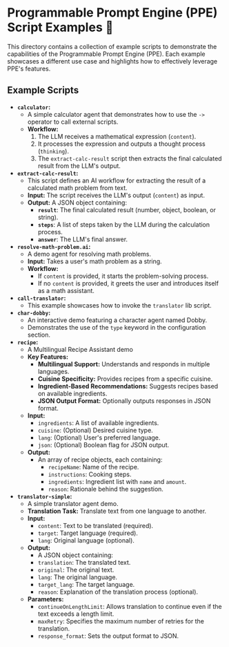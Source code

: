 # Programmable Prompt Engine (PPE) Script Examples 🤖

This directory contains a collection of example scripts to demonstrate the capabilities of the Programmable Prompt Engine (PPE). Each example showcases a different use case and highlights how to effectively leverage PPE's features.

## Example Scripts

* **`calculator`:**
  * A simple calculator agent that demonstrates how to use the `->` operator to call external scripts.
  * **Workflow:**
    1. The LLM receives a mathematical expression (`content`).
    2. It processes the expression and outputs a thought process (`thinking`).
    3. The `extract-calc-result` script then extracts the final calculated result from the LLM's output.
* **`extract-calc-result`:**
  * This script defines an AI workflow for extracting the result of a calculated math problem from text.
  * **Input:**  The script receives the LLM's output (`content`) as input.
  * **Output:** A JSON object containing:
    * **`result`**: The final calculated result (number, object, boolean, or string).
    * **`steps`**:  A list of steps taken by the LLM during the calculation process.
    * **`answer`**: The LLM's final answer.
* **`resolve-math-problem.ai`:**
  * A demo agent for resolving math problems.
  * **Input:**  Takes a user's math problem as a string.
  * **Workflow:**
    * If `content` is provided, it starts the problem-solving process.
    * If no `content` is provided, it greets the user and introduces itself as a math assistant.
* **`call-translator`:**
  * This example showcases how to invoke the `translator` lib script.
* **`char-dobby`:**
  * An interactive demo featuring a character agent named Dobby.
  * Demonstrates the use of the `type` keyword in the configuration section.
* **`recipe`:**
  * A Multilingual Recipe Assistant demo
  * **Key Features:**
    * **Multilingual Support:** Understands and responds in multiple languages.
    * **Cuisine Specificity:** Provides recipes from a specific cuisine.
    * **Ingredient-Based Recommendations:** Suggests recipes based on available ingredients.
    * **JSON Output Format:** Optionally outputs responses in JSON format.
  * **Input:**
    * `ingredients`: A list of available ingredients.
    * `cuisine`: (Optional) Desired cuisine type.
    * `lang`: (Optional)  User's preferred language.
    * `json`: (Optional) Boolean flag for JSON output.
  * **Output:**
    * An array of recipe objects, each containing:
      * `recipeName`: Name of the recipe.
      * `instructions`: Cooking steps.
      * `ingredients`: Ingredient list with `name` and `amount`.
      * `reason`: Rationale behind the suggestion.
* **`translator-simple`:**
  * A simple translator agent demo.
  * **Translation Task:** Translate text from one language to another.
  * **Input:**
    * `content`: Text to be translated (required).
    * `target`: Target language (required).
    * `lang`: Original language (optional).
  * **Output:**
    * A JSON object containing:
    * `translation`: The translated text.
    * `original`: The original text.
    * `lang`: The original language.
    * `target_lang`: The target language.
    * `reason`: Explanation of the translation process (optional).
  * **Parameters:**
    * `continueOnLengthLimit`:  Allows translation to continue even if the text exceeds a length limit.
    * `maxRetry`: Specifies the maximum number of retries for the translation.
    * `response_format`: Sets the output format to JSON.
